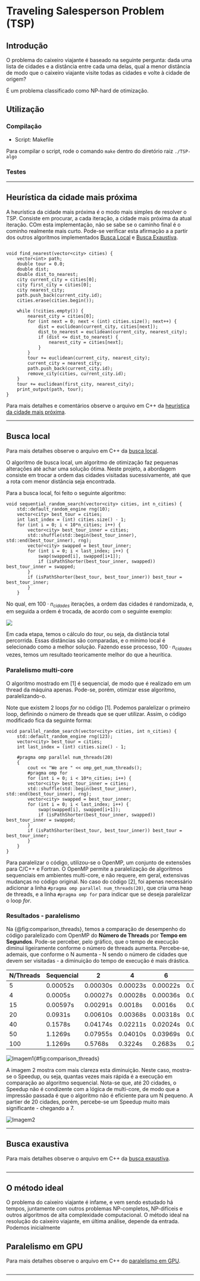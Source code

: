 # Traveling Salesperson Problem (TSP)

## Introdução
O problema do caixeiro viajante é baseado na seguinte pergunta: dada uma lista de cidades e a distância entre cada uma delas, qual a menor distância de modo que o caixeiro viajante visite todas as cidades e volte à cidade de origem?

É um problema classificado como NP-hard de otimização.

## Utilização

### Compilação

- Script: Makefile

Para compilar o script, rode o comando `make` dentro do diretório raiz `./TSP-algo`

### Testes

___

## Heurística da cidade mais próxima
A heurística da cidade mais próxima é o modo mais simples de resolver o TSP. Consiste em procurar, a cada iteração, a cidade mais próxima da atual iteração. COm esta implementação, não se sabe se o caminho final é o cominho realmente mais curto. Pode-se verificar esta afirmação a a partir dos outros algoritmos implementados [Busca Local](##Busca-local) e [Busca Exaustiva](##Busca-exaustiva).

```{c++ heuristic}

void find_nearest(vector<city> cities) {
    vector<int> path;
    double tour = 0.0;
    double dist;
    double dist_to_nearest;
    city current_city = cities[0];
    city first_city = cities[0];
    city nearest_city;
    path.push_back(current_city.id);
    cities.erase(cities.begin());

    while (!cities.empty()) {
        nearest_city = cities[0];
        for (int next = 0; next < (int) cities.size(); next++) {            
            dist = euclidean(current_city, cities[next]);
            dist_to_nearest = euclidean(current_city, nearest_city);
            if (dist <= dist_to_nearest) {
                nearest_city = cities[next];
            } 
        }
        tour += euclidean(current_city, nearest_city);
        current_city = nearest_city;
        path.push_back(current_city.id);
        remove_city(cities, current_city.id);
    }
    tour += euclidean(first_city, nearest_city);
    print_output(path, tour);
}
```
Para mais detalhes e comentários observe o arquivo em C++ da [heurística da cidade mais próxima](heuristico/main.cpp).
___

## Busca local
Para mais detalhes observe o arquivo em C++ da [busca local](heuristico/main.cpp).

O algoritmo de busca local, um algoritmo de otimização faz pequenas alterações até achar uma solução ótima. Neste projeto, a abordagem consiste em trocar a ordem das cidades visitadas sucessivamente, até que a rota com menor distância seja encontrada.

Para a busca local, foi feito o seguinte algoritmo:
```{c++ sequential_random}
void sequential_random_search(vector<city> cities, int n_cities) {
    std::default_random_engine rng(10);
    vector<city> best_tour = cities;
    int last_index = (int) cities.size() - 1;
    for (int i = 0; i < 10*n_cities; i++) {
        vector<city> best_tour_inner = cities;
        std::shuffle(std::begin(best_tour_inner), std::end(best_tour_inner), rng);
        vector<city> swapped = best_tour_inner;
        for (int i = 0; i < last_index; i++) {     
            swap(swapped[i], swapped[i+1]);
            if (isPathShorter(best_tour_inner, swapped)) best_tour_inner = swapped;
        }
        if (isPathShorter(best_tour, best_tour_inner)) best_tour = best_tour_inner;
        }
    }
```

No qual, em $100 \cdot n_{cidades}$ iterações, a ordem das cidades é randomizada, e, em seguida a ordem é trocada, de acordo com o seguinte exemplo:

![](troca_busca_lcoal.png)

Em cada etapa, temos o cálculo do *tour*, ou seja, da distância total percorrida. Essas distâncias são comparadas, e o mínimo local é selecionado como a melhor solução. Fazendo esse processo, $100 \cdot n_{cidades}$ vezes, temos um resultado teoricamente melhor do que a heurítica.

### Paralelismo multi-core

O algoritmo mostrado em [1] é sequencial, de modo que é realizado em um thread da máquina apenas. Pode-se, porém, otimizar esse algoritmo, paralelizando-o.

Note que existem 2 loops *for* no código [1]. Podemos paralelizar o primeiro loop, definindo o número de threads que se quer utilizar. Assim, o código modificado fica da seguinte forma:

```{c++ parallel_random, echo=FALSE}
void parallel_random_search(vector<city> cities, int n_cities) {
    std::default_random_engine rng(123);
    vector<city> best_tour = cities;
    int last_index = (int) cities.size() - 1;

    #pragma omp parallel num_threads(20)
    {   
        cout << "We are " << omp_get_num_threads();
        #pragma omp for
        for (int i = 0; i < 10*n_cities; i++) {
        vector<city> best_tour_inner = cities;
        std::shuffle(std::begin(best_tour_inner), std::end(best_tour_inner), rng);
        vector<city> swapped = best_tour_inner;
        for (int i = 0; i < last_index; i++) {     
            swap(swapped[i], swapped[i+1]);
            if (isPathShorter(best_tour_inner, swapped)) best_tour_inner = swapped;
        }
        if (isPathShorter(best_tour, best_tour_inner)) best_tour = best_tour_inner;
        }
    }
}
```

Para paralelizar o código, utilizou-se o OpenMP, um conjunto de extensões para C/C++ e Fortran. O OpenMP permite a paralelização de algoritmos sequenciais em ambientes multi-core, e não requere, em geral, extensivas mudanças no código original. No caso do código [2], foi apenas necessário adicionar a linha `#pragma omp parallel num_threads(20)`, que cria uma heap de threads, e a linha `#pragma omp for` para indicar que se deseja paralelizar o loop *for*.

### Resultados - paralelismo
Na {@fig:comparison_threads}, temos a comparação de desempenho do código paralelizado com OpenMP do **Número de Threads** por **Tempo em Segundos**. Pode-se perceber, pelo gráfico, que o tempo de execução diminui ligeiramente conforme o número de threads aumenta. Percebe-se, ademais, que conforme o N aumenta - N sendo o número de cidades que devem ser visitadas - a diminuição do tempo de execução é mais drástica. 

| N/Threads  | Sequencial |     2     |    4      |   6  | 8 | 12 | 20|
|----|---------------|-----------|-----------|------|---|--|--|
|  5 |0.00052s    |0.00030s |0.00023s| 0.00022s  |  0.00029s |0.0026s|0.0007s|0.00078s
|  4 |   0.0005s      |0.00027s|0.00028s|  0.00036s | 0.00031s  |0.0063s|0.0007s|0.00096s
| 15 |0.00597s     | 0.00291s |0.0018s | 0.0016s  | 0.0016s  |0.0045s|0.0016s|0.00160s
| 20 | 0.0931s     |0.00610s |0.00368s |  0.00318s | 0.00252s |0.0027s|0.0028s|0.00272
| 40 | 0.1578s|0.04174s |0.02211s| 0.02024s | 0.01538s|0.01915s|0.0162s|0.01394s
| 50 |  1.1269s|0.07955s|0.04010s| 0.03969s|0.03027s|0.03550s|0.0304s|0.02518s
| 100 |  1.1269s    | 0.5768s  |0.3224s   |  0.2683s |  0.2328s |0.2115s|0.1825s|0.17270s


![Imagem1](comparison_threads.png){#fig:comparison_threads}

A imagem 2 mostra com mais clareza esta diminuição. Neste caso, mostra-se o Speedup, ou seja, quantas vezes mais rápida é a execução em comparação ao algoritmo sequencial. Nota-se que, até 20 cidades, o Speedup não é condizente com a lógica de multi-core, de modo que a impressão passada é que o algoritmo não é eficiente para um N pequeno. A partier de 20 cidades, porém, percebe-se um Speedup muito mais significante - chegando a 7.

![Imagem2](comparison_speedup.png)

___

## Busca exaustiva
Para mais detalhes observe o arquivo em C++ da [busca exaustiva](heuristico/main.cpp).

```c++

```
___

## O método ideal
O problema do caixeiro viajante é infame, e vem sendo estudado há tempos, juntamente com outros problemas NP-completos, NP-difíceis e outros algoritmos de alta complexidade computacional. O método ideal na resolução do caixeiro viajante, em última análise, depende da entrada. Podemos inicialmente  

## Paralelismo em GPU
Para mais detalhes observe o arquivo em C++ do [paralelismo em GPU](heuristico/main.cpp).

```c++

```
___
